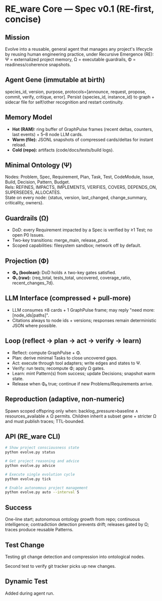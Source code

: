 # RE_ware Core — Spec v0.1 (RE-first, concise)

## Mission
Evolve into a reusable, general agent that manages any project's lifecycle by reusing human engineering practice, under Recursive Emergence (RE): Ψ = externalized project memory, Ω = executable guardrails, Φ = readiness/coherence snapshots.

## Agent Gene (immutable at birth)
species_id, version, purpose, protocols=[announce, request, propose, commit, verify, critique, error].
Persist {species_id, instance_id} to graph + sidecar file for self/other recognition and restart continuity.

## Memory Model
- **Hot (RAM):** ring buffer of GraphPulse frames (recent deltas, counters, last events) + 5–8 node LLM cards.
- **Warm (file):** JSONL snapshots of compressed cards/deltas for instant reload.
- **Cold (repo):** artifacts (code/docs/tests/build logs).

## Minimal Ontology (Ψ)
Nodes: Problem, Spec, Requirement, Plan, Task, Test, CodeModule, Issue, Build, Decision, Pattern, Budget.  
Rels: REFINES, IMPACTS, IMPLEMENTS, VERIFIES, COVERS, DEPENDS_ON, SUPERSEDES, ALLOCATES.  
State on every node: {status, version, last_changed, change_summary, criticality, owners}.

## Guardrails (Ω)
- DoD: every Requirement impacted by a Spec is verified by ≥1 Test; no open P0 Issues.
- Two-key transitions: merge_main, release_prod.
- Scoped capabilities: filesystem sandbox; network off by default.

## Projection (Φ)
- **Φ₀ (boolean):** DoD holds ∧ two-key gates satisfied.
- **Φ₁ (raw):** {req_total, tests_total, uncovered, coverage_ratio, recent_changes_7d}.

## LLM Interface (compressed + pull-more)
- LLM consumes ≤8 cards + 1 GraphPulse frame; may reply "need more: [node_ids|paths]".
- Citations always to node ids + versions; responses remain deterministic JSON where possible.

## Loop (reflect → plan → act → verify → learn)
- Reflect: compute GraphPulse + Φ.
- Plan: derive minimal Tasks to close uncovered gaps.
- Act: execute through tool adapters; write edges and states to Ψ.
- Verify: run tests; recompute Φ; apply Ω gates.
- Learn: mint Pattern(s) from success; update Decisions; snapshot warm state.
- Release when Φ₀ true; continue if new Problems/Requirements arrive.

## Reproduction (adaptive, non-numeric)
Spawn scoped offspring only when: backlog_pressure>baseline ∧ resources_available ∧ Ω permits. Children inherit a subset gene + stricter Ω and must publish traces; TTL-bounded.

## API (RE_ware CLI)
```bash
# Show project consciousness state  
python evolve.py status

# Get project reasoning and advice
python evolve.py advice

# Execute single evolution cycle
python evolve.py tick

# Enable autonomous project management  
python evolve.py auto --interval 5
```

## Success

One-line start; autonomous ontology growth from repo; continuous intelligence; contradiction detection prevents drift; releases gated by Ω; traces produce reusable Patterns.

## Test Change  
Testing git change detection and compression into ontological nodes.

Second test to verify git tracker picks up new changes.
## Dynamic Test
Added during agent run.
